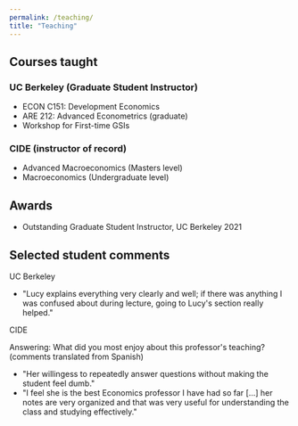```yaml
---
permalink: /teaching/
title: "Teaching"
---
```


## Courses taught

### UC Berkeley (Graduate Student Instructor)
- ECON C151: Development Economics
- ARE 212: Advanced Econometrics (graduate)
- Workshop for First-time GSIs

### CIDE (instructor of record)
- Advanced Macroeconomics (Masters level)
- Macroeconomics (Undergraduate level)

## Awards
- Outstanding Graduate Student Instructor, UC Berkeley 2021

## Selected student comments

UC Berkeley
- "Lucy explains everything very clearly and well; if there was anything I was confused about during lecture, going to Lucy's section really helped."

CIDE

Answering: What did you most enjoy about this professor's teaching? (comments translated from Spanish)
- "Her willingess to repeatedly answer questions without making the student feel dumb."
- "I feel she is the best Economics professor I have had so far [...] her notes are very organized and that was very useful for understanding the class and studying effectively."


